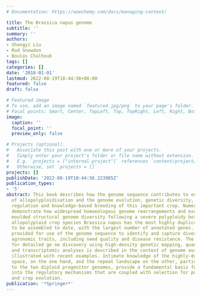 ```yaml
---
# Documentation: https://wowchemy.com/docs/managing-content/

title: The Brassica napus genome
subtitle: ''
summary: ''
authors:
- Shengyi Liu
- Rod Snowdon
- Boulos Chalhoub
tags: []
categories: []
date: '2018-01-01'
lastmod: 2022-08-19T18:44:56+08:00
featured: false
draft: false

# Featured image
# To use, add an image named `featured.jpg/png` to your page's folder.
# Focal points: Smart, Center, TopLeft, Top, TopRight, Left, Right, BottomLeft, Bottom, BottomRight.
image:
  caption: ''
  focal_point: ''
  preview_only: false

# Projects (optional).
#   Associate this post with one or more of your projects.
#   Simply enter your project's folder or file name without extension.
#   E.g. `projects = ["internal-project"]` references `content/project/deep-learning/index.md`.
#   Otherwise, set `projects = []`.
projects: []
publishDate: '2022-08-19T10:44:56.223905Z'
publication_types:
- '5'
abstract: This book describes how the genome sequence contributes to our understanding
  of allopolyploidisation and the genome evolution, genetic diversity, complex trait
  regulation and knowledge-based breeding of this important crop. Numerous examples
  demonstrate how widespread homoeologous genome rearrangements and exchanges have
  moulded structural genome diversity following a severe polyploidy bottleneck. The
  allopolyploid crop species Brassica napus has the most highly duplicated plant genome
  to be assembled to date, with the largest number of annotated genes.  Examples are
  provided for use of the genome sequence to identify and capture diversity for important
  agronomic traits, including seed quality and disease resistance. The increased potential
  for detailed ge ne discovery using high-density genetic mapping, quantitative genetics
  and transcriptomic analyses is described in the context of genome availability and
  illustrated with recent examples. Intimate knowledge of the highly-duplicated gene
  space, on the one hand, and the repeat landscape on the other, particularly in comparison
  to the two diploid progenitor genomes, provide a fundamental basis for new insights
  into the regulatory mechanisms that are coupled with selection for polyploid success
  and crop evolution.
publication: '*Springer*'
---
```

